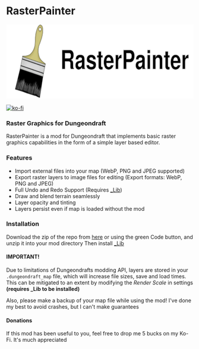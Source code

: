 # RasterPainter

<p align="center">
	<img src="res/banner_logo.svg" height="200" alt="RasterPainter banner logo">
</p>

[![ko-fi](https://ko-fi.com/img/githubbutton_sm.svg)](https://ko-fi.com/K3K5TC1GG)

### Raster Graphics for Dungeondraft
RasterPainter is a mod for Dungeondraft that implements basic raster graphics capabilities in the form of a simple layer based editor.


### Features
- Import external files into your map (WebP, PNG and JPEG supported)
- Export raster layers to image files for editing (Export formats: WebP, PNG and JPEG)
- Full Undo and Redo Support (Requires [_Lib](https://cartographyassets.com/assets/31828/_lib/))
- Draw and blend terrain seamlessly
- Layer opacity and tinting
- Layers persist even if map is loaded without the mod

### Installation
Download the zip of the repo from [here](https://codeload.github.com/MicroTransactionsMatterToo/RasterPainter/zip/refs/heads/main) or using the green Code button, and unzip it into your mod directory
Then install [_Lib](https://cartographyassets.com/assets/31828/_lib/)


#### IMPORTANT!
Due to limitations of Dungeondrafts modding API, layers are stored in your `.dungeondraft_map` file, which will increase file sizes, save and load times. This can be mitigated to an extent by modifying the *Render Scale* in settings **(requires _Lib to be installed)**

Also, please make a backup of your map file while using the mod! I've done my best to avoid crashes, but I can't make guarantees


#### Donations
If this mod has been useful to you, feel free to drop me 5 bucks on my Ko-Fi. It's much appreciated